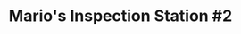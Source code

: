 ---
title: "Mario's Inspection Station #2"
url: /del-valle/marios-inspection-station-2/
shop: car repair
---